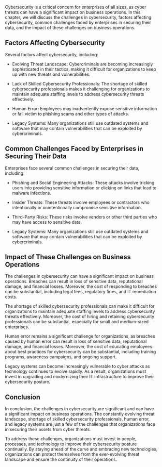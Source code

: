 
Cybersecurity is a critical concern for enterprises of all sizes, as cyber threats can have a significant impact on business operations. In this chapter, we will discuss the challenges in cybersecurity, factors affecting cybersecurity, common challenges faced by enterprises in securing their data, and the impact of these challenges on business operations.

Factors Affecting Cybersecurity
-------------------------------

Several factors affect cybersecurity, including:

* Evolving Threat Landscape: Cybercriminals are becoming increasingly sophisticated in their tactics, making it difficult for organizations to keep up with new threats and vulnerabilities.

* Lack of Skilled Cybersecurity Professionals: The shortage of skilled cybersecurity professionals makes it challenging for organizations to maintain adequate staffing levels to address cybersecurity threats effectively.

* Human Error: Employees may inadvertently expose sensitive information or fall victim to phishing scams and other types of attacks.

* Legacy Systems: Many organizations still use outdated systems and software that may contain vulnerabilities that can be exploited by cybercriminals.

Common Challenges Faced by Enterprises in Securing Their Data
-------------------------------------------------------------

Enterprises face several common challenges in securing their data, including:

* Phishing and Social Engineering Attacks: These attacks involve tricking users into providing sensitive information or clicking on links that lead to malware infections.

* Insider Threats: These threats involve employees or contractors who intentionally or unintentionally compromise sensitive information.

* Third-Party Risks: These risks involve vendors or other third parties who may have access to sensitive data.

* Legacy Systems: Many organizations still use outdated systems and software that may contain vulnerabilities that can be exploited by cybercriminals.

Impact of These Challenges on Business Operations
-------------------------------------------------

The challenges in cybersecurity can have a significant impact on business operations. Breaches can result in loss of sensitive data, reputational damage, and financial losses. Moreover, the cost of responding to breaches can be substantial, including legal fees, regulatory fines, and IT remediation costs.

The shortage of skilled cybersecurity professionals can make it difficult for organizations to maintain adequate staffing levels to address cybersecurity threats effectively. Moreover, the cost of hiring and retaining cybersecurity professionals can be substantial, especially for small and medium-sized enterprises.

Human error remains a significant challenge for organizations, as breaches caused by human error can result in loss of sensitive data, reputational damage, and financial losses. Moreover, the cost of educating employees about best practices for cybersecurity can be substantial, including training programs, awareness campaigns, and ongoing support.

Legacy systems can become increasingly vulnerable to cyber attacks as technology continues to evolve rapidly. As a result, organizations must invest in upgrading and modernizing their IT infrastructure to improve their cybersecurity posture.

Conclusion
----------

In conclusion, the challenges in cybersecurity are significant and can have a significant impact on business operations. The constantly evolving threat landscape, shortage of skilled cybersecurity professionals, human error, and legacy systems are just a few of the challenges that organizations face in securing their assets from cyber threats.

To address these challenges, organizations must invest in people, processes, and technology to improve their cybersecurity posture continually. By staying ahead of the curve and embracing new technologies, organizations can protect themselves from the ever-evolving threat landscape and ensure the continuity of their operations.
